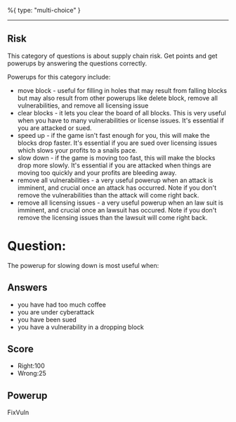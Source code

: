 %{
 type: "multi-choice"
}

---
## Risk

This category of questions is
about supply chain risk.
Get points and get powerups
by answering the questions correctly.

Powerups for this category include:
- move block - useful for filling in holes that may result from falling blocks but may also result from other powerups like delete block, remove all vulnerabilities, and remove all licensing issue
- clear blocks - it lets you clear the board of all blocks. This is very useful when you have to
many vulnerabilities or license issues. It's essential if you are attacked or sued.
- speed up - if the game isn't fast enough for you, this will make the blocks drop faster. It's essential if you are sued over licensing issues which slows your profits to a snails pace.
- slow down - if the game is moving too fast, this will make the blocks drop more slowly. It's essential if you are attacked when things are moving too quickly and your profits are bleeding away.
- remove all vulnerabilities - a very useful powerup when an attack is imminent, and crucial once an attack has occurred. Note if you don't remove the vulnerabilities than the attack will come right back.
- remove all licensing issues  - a very useful powerup when an law suit is imminent, and crucial once an lawsuit has occured. Note if you don't remove the licensing issues than the lawsuit will come right back.

# Question:
The powerup for slowing down is most useful when:

## Answers
- you have had too much coffee
- you are under cyberattack
- you have been sued
- you have a vulnerability in a dropping block

## Score
- Right:100
- Wrong:25

## Powerup
FixVuln
